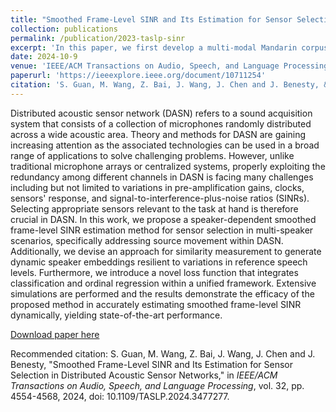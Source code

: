 ```yaml
---
title: "Smoothed Frame-Level SINR and Its Estimation for Sensor Selection in Distributed Acoustic Sensor Networks"
collection: publications
permalink: /publication/2023-taslp-sinr
excerpt: 'In this paper, we first develop a multi-modal Mandarin corpus, which contains air- and bone-conducted synchronized speech (ABCS). Then, we propose a multi-modal conformer ASR system based on a novel multi-modal transducer.'
date: 2024-10-9
venue: 'IEEE/ACM Transactions on Audio, Speech, and Language Processing'
paperurl: 'https://ieeexplore.ieee.org/document/10711254'
citation: 'S. Guan, M. Wang, Z. Bai, J. Wang, J. Chen and J. Benesty, &quot;Smoothed Frame-Level SINR and Its Estimation for Sensor Selection in Distributed Acoustic Sensor Networks,&quot; in <i>IEEE/ACM Transactions on Audio, Speech, and Language Processing</i>, vol. 32, pp. 4554-4568, 2024, 10.1109/TASLP.2024.3477277.'
---
```

Distributed acoustic sensor network (DASN) refers to a sound acquisition system that consists of a collection of microphones randomly distributed across a wide acoustic area. Theory and methods for DASN are gaining increasing attention as the associated technologies can be used in a broad range of applications to solve challenging problems. However, unlike traditional microphone arrays or centralized systems, properly exploiting the redundancy among different channels in DASN is facing many challenges including but not limited to variations in pre-amplification gains, clocks, sensors' response, and signal-to-interference-plus-noise ratios (SINRs). Selecting appropriate sensors relevant to the task at hand is therefore crucial in DASN. In this work, we propose a speaker-dependent smoothed frame-level SINR estimation method for sensor selection in multi-speaker scenarios, specifically addressing source movement within DASN. Additionally, we devise an approach for similarity measurement to generate dynamic speaker embeddings resilient to variations in reference speech levels. Furthermore, we introduce a novel loss function that integrates classification and ordinal regression within a unified framework. Extensive simulations are performed and the results demonstrate the efficacy of the proposed method in accurately estimating smoothed frame-level SINR dynamically, yielding state-of-the-art performance.

[Download paper here](https://ieeexplore.ieee.org/document/10711254)

Recommended citation: S. Guan, M. Wang, Z. Bai, J. Wang, J. Chen and J. Benesty, &quot;Smoothed Frame-Level SINR and Its Estimation for Sensor Selection in Distributed Acoustic Sensor Networks,&quot; in <i>IEEE/ACM Transactions on Audio, Speech, and Language Processing</i>, vol. 32, pp. 4554-4568, 2024, doi: 10.1109/TASLP.2024.3477277.

